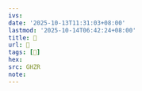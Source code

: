 ```yaml
---
ivs:
date: '2025-10-13T11:31:03+08:00'
lastmod: '2025-10-14T06:42:24+08:00'
title: 󰨄
url: 󰨄
tags: [𧲗]
hex: 
src: GHZR
note:
---
```

